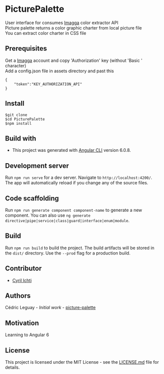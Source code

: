# PicturePalette

User interface for consumes [Imagga](https://docs.imagga.com/) color extractor API<br>
Picture palette returns a color graphic charter from local picture file<br>
You can extract color charter in CSS file

## Prerequisites

Get a [Imagga](https://imagga.com/) account and copy 'Authorization' key (without 'Basic ' character)<br>
Add a config.json file in assets directory and past this
```
{
    "token":"KEY_AUTHORIZATION_API"
}
```

## Install
```
$git clone 
$cd PicturePalette
$npm install
```

## Build with

* This project was generated with [Angular CLI](https://github.com/angular/angular-cli) version 6.0.8.

## Development server

Run `npm run serve` for a dev server. Navigate to `http://localhost:4200/`. The app will automatically reload if you change any of the source files.

## Code scaffolding

Run `npm run generate component component-name` to generate a new component. You can also use `ng generate directive|pipe|service|class|guard|interface|enum|module`.

## Build

Run `npm run build` to build the project. The build artifacts will be stored in the `dist/` directory. Use the `--prod` flag for a production build.

## Contributor

- [Cyril Ichti](https://github.com/seeren)

## Authors

Cédric Leguay - *Initial work* - [picture-palette](https://github.com/cedleg/PicturePalette)

## Motivation

Learning to Angular 6

## License

This project is licensed under the MIT License - see the [LICENSE.md](LICENSE.md) file for details.